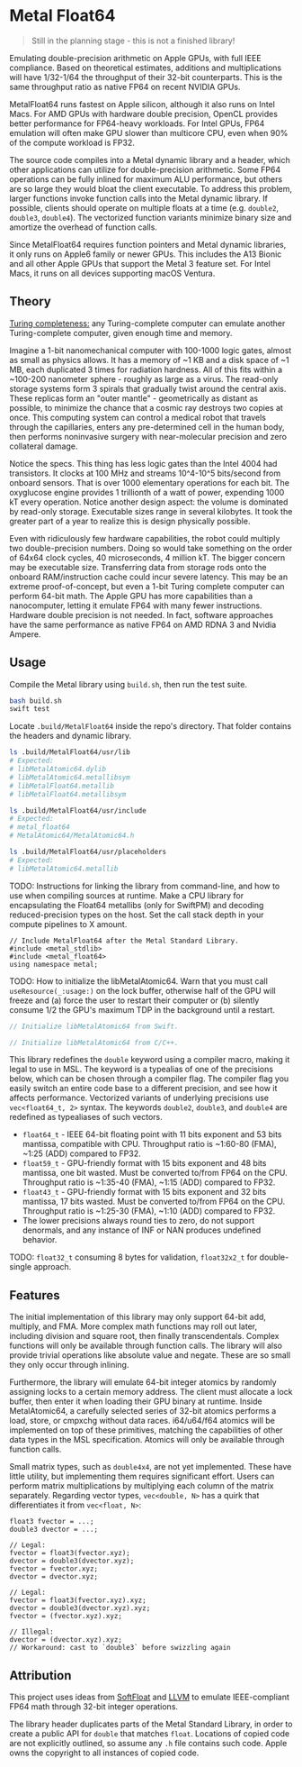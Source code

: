 # Metal Float64

> Still in the planning stage - this is not a finished library!

Emulating double-precision arithmetic on Apple GPUs, with full IEEE compliance. Based on theoretical estimates, additions and multiplications will have 1/32-1/64 the throughput of their 32-bit counterparts. This is the same throughput ratio as native FP64 on recent NVIDIA GPUs.

MetalFloat64 runs fastest on Apple silicon, although it also runs on Intel Macs. For AMD GPUs with hardware double precision, OpenCL provides better performance for FP64-heavy workloads. For Intel GPUs, FP64 emulation will often make GPU slower than multicore CPU, even when 90% of the compute workload is FP32.

The source code compiles into a Metal dynamic library and a header, which other applications can utilize for double-precision arithmetic. Some FP64 operations can be fully inlined for maximum ALU performance, but others are so large they would bloat the client executable. To address this problem, larger functions invoke function calls into the Metal dynamic library. If possible, clients should operate on multiple floats at a time (e.g. `double2`, `double3`, `double4`). The vectorized function variants minimize binary size and amortize the overhead of function calls.

Since MetalFloat64 requires function pointers and Metal dynamic libraries, it only runs on Apple6 family or newer GPUs. This includes the A13 Bionic and all other Apple GPUs that support the Metal 3 feature set. For Intel Macs, it runs on all devices supporting macOS Ventura.

## Theory

[Turing completeness:](https://en.wikipedia.org/wiki/Turing_completeness) any Turing-complete computer can emulate another Turing-complete computer, given enough time and memory.

Imagine a 1-bit nanomechanical computer with 100-1000 logic gates, almost as small as physics allows. It has a memory of ~1 KB and a disk space of ~1 MB, each duplicated 3 times for radiation hardness. All of this fits within a ~100-200 nanometer sphere - roughly as large as a virus. The read-only storage systems form 3 spirals that gradually twist around the central axis. These replicas form an "outer mantle" - geometrically as distant as possible, to minimize the chance that a cosmic ray destroys two copies at once. This computing system can control a medical robot that travels through the capillaries, enters any pre-determined cell in the human body, then performs noninvasive surgery with near-molecular precision and zero collateral damage.

Notice the specs. This thing has less logic gates than the Intel 4004 had transistors. It clocks at 100 MHz and streams 10^4-10^5 bits/second from onboard sensors. That is over 1000 elementary operations for each bit. The oxyglucose engine provides 1 trillionth of a watt of power, expending 1000 kT every operation. Notice another design aspect: the volume is dominated by read-only storage. Executable sizes range in several kilobytes. It took the greater part of a year to realize this is design physically possible.

Even with ridiculously few hardware capabilities, the robot could multiply two double-precision numbers. Doing so would take something on the order of 64x64 clock cycles, 40 microseconds, 4 million kT. The bigger concern may be executable size. Transferring data from storage rods onto the onboard RAM/instruction cache could incur severe latency. This may be an extreme proof-of-concept, but even a 1-bit Turing complete computer can perform 64-bit math. The Apple GPU has more capabilities than a nanocomputer, letting it emulate FP64 with many fewer instructions. Hardware double precision is not needed. In fact, software approaches have the same performance as native FP64 on AMD RDNA 3 and Nvidia Ampere.

## Usage

Compile the Metal library using `build.sh`, then run the test suite.

```bash
bash build.sh
swift test
```

Locate `.build/MetalFloat64` inside the repo's directory. That folder contains the headers and dynamic library.

```bash
ls .build/MetalFloat64/usr/lib
# Expected:
# libMetalAtomic64.dylib
# libMetalAtomic64.metallibsym
# libMetalFloat64.metallib
# libMetalFloat64.metallibsym

ls .build/MetalFloat64/usr/include
# Expected:
# metal_float64
# MetalAtomic64/MetalAtomic64.h

ls .build/MetalFloat64/usr/placeholders
# Expected:
# libMetalAtomic64.metallib
```

TODO: Instructions for linking the library from command-line, and how to use when compiling sources at runtime. Make a CPU library for encapsulating the Float64 metallibs (only for SwiftPM) and decoding reduced-precision types on the host. Set the call stack depth in your compute pipelines to X amount.

```metal
// Include MetalFloat64 after the Metal Standard Library.
#include <metal_stdlib>
#include <metal_float64>
using namespace metal;
```

TODO: How to initialize the libMetalAtomic64. Warn that you must call `useResource(_:usage:)` on the lock buffer, otherwise half of the GPU will freeze and (a) force the user to restart their computer or (b) silently consume 1/2 the GPU's maximum TDP in the background until a restart.

```swift
// Initialize libMetalAtomic64 from Swift.

```

```c
// Initialize libMetalAtomic64 from C/C++.

```

This library redefines the `double` keyword using a compiler macro, making it legal to use in MSL. The keyword is a typealias of one of the precisions below, which can be chosen through a compiler flag. The compiler flag you easily switch an entire code base to a different precision, and see how it affects performance. Vectorized variants of underlying precisions use `vec<float64_t, 2>` syntax. The keywords `double2`, `double3`, and `double4` are redefined as typealiases of such vectors.

- `float64_t` - IEEE 64-bit floating point with 11 bits exponent and 53 bits mantissa, compatible with CPU. Throughput ratio is ~1:60-80 (FMA), ~1:25 (ADD) compared to FP32.
- `float59_t` - GPU-friendly format with 15 bits exponent and 48 bits mantissa, one bit wasted. Must be converted to/from FP64 on the CPU. Throughput ratio is ~1:35-40 (FMA), ~1:15 (ADD) compared to FP32.
- `float43_t` - GPU-friendly format with 15 bits exponent and 32 bits mantissa, 17 bits wasted. Must be converted to/from FP64 on the CPU. Throughput ratio is ~1:25-30 (FMA), ~1:10 (ADD) compared to FP32.
- The lower precisions always round ties to zero, do not support denormals, and any instance of INF or NAN produces undefined behavior.

TODO: `float32_t` consuming 8 bytes for validation, `float32x2_t` for double-single approach.

## Features

The initial implementation of this library may only support 64-bit add, multiply, and FMA. More complex math functions may roll out later, including division and square root, then finally transcendentals. Complex functions will only be available through function calls. The library will also provide trivial operations like absolute value and negate. These are so small they only occur through inlining.

Furthermore, the library will emulate 64-bit integer atomics by randomly assigning locks to a certain memory address. The client must allocate a lock buffer, then enter it when loading their GPU binary at runtime. Inside MetalAtomic64, a carefully selected series of 32-bit atomics performs a load, store, or cmpxchg without data races. i64/u64/f64 atomics will be implemented on top of these primitives, matching the capabilities of other data types in the MSL specification. Atomics will only be available through function calls.

Small matrix types, such as `double4x4`, are not yet implemented. These have little utility, but implementing them requires significant effort. Users can perform matrix multiplications by multiplying each column of the matrix separately. Regarding vector types, `vec<double, N>` has a quirk that differentiates it from `vec<float, N>`:

```metal
float3 fvector = ...;
double3 dvector = ...;

// Legal:
fvector = float3(fvector.xyz);
dvector = double3(dvector.xyz);
fvector = fvector.xyz;
dvector = dvector.xyz;

// Legal:
fvector = float3(fvector.xyz).xyz;
dvector = double3(dvector.xyz).xyz;
fvector = (fvector.xyz).xyz;

// Illegal:
dvector = (dvector.xyz).xyz;
// Workaround: cast to `double3` before swizzling again
```

## Attribution

This project uses ideas from [SoftFloat](https://github.com/ucb-bar/berkeley-softfloat-3) and [LLVM](https://github.com/llvm/llvm-project/blob/2e999b7dd1934a44d38c3a753460f1e5a217e9a5/compiler-rt/lib/builtins/fp_lib.h) to emulate IEEE-compliant FP64 math through 32-bit integer operations.

The library header duplicates parts of the Metal Standard Library, in order to create a public API for `double` that matches `float`. Locations of copied code are not explicitly outlined, so assume any `.h` file contains such code. Apple owns the copyright to all instances of copied code.
